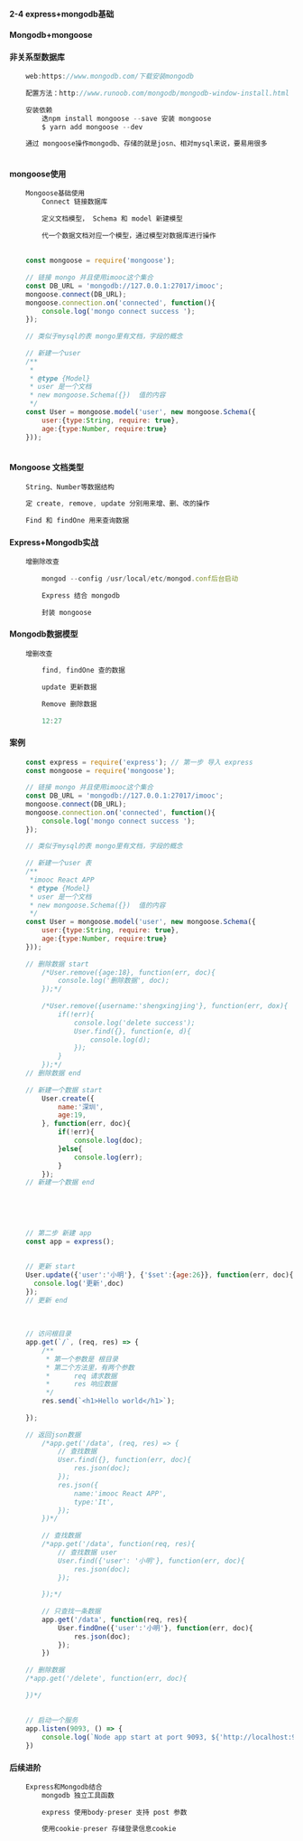 #### 2-4 express+mongodb基础#### Mongodb+mongoose#### 非关系型数据库```jsx harmony    web:https://www.mongodb.com/下载安装mongodb        配置方法：http://www.runoob.com/mongodb/mongodb-window-install.html        安装依赖        迭npm install mongoose --save 安装 mongoose        $ yarn add mongoose --dev        通过 mongoose操作mongodb、存储的就是josn、相对mysql来说，要易用很多        ```#### mongoose使用```jsx harmony    Mongoose基础使用        Connect 链接数据库                定义文档模型， Schema 和 model 新建模型                代一个数据文档对应一个模型，通过模型对数据库进行操作            const mongoose = require('mongoose');        // 链接 mongo 并且使用imooc这个集合    const DB_URL = 'mongodb://127.0.0.1:27017/imooc';    mongoose.connect(DB_URL);    mongoose.connection.on('connected', function(){        console.log('mongo connect success ');    });        // 类似于mysql的表 mongo里有文档，字段的概念        // 新建一个user    /**     *     * @type {Model}     * user 是一个文档     * new mongoose.Schema({})  值的内容     */    const User = mongoose.model('user', new mongoose.Schema({        user:{type:String, require: true},        age:{type:Number, require:true}    }));           ```#### Mongoose 文档类型```jsx harmony    String、Number等数据结构        定 create, remove, update 分别用来增、删、改的操作        Find 和 findOne 用来查询数据```#### Express+Mongodb实战```jsx harmony    增删除改查                mongod --config /usr/local/etc/mongod.conf后台启动                Express 结合 mongodb                封装 mongoose        ```#### Mongodb数据模型```jsx harmony    增删改查                find, findOne 查的数据                update 更新数据                Remove 删除数据                  12:27    ```####  案例```jsx harmony    const express = require('express'); // 第一步 导入 express    const mongoose = require('mongoose');        // 链接 mongo 并且使用imooc这个集合    const DB_URL = 'mongodb://127.0.0.1:27017/imooc';    mongoose.connect(DB_URL);    mongoose.connection.on('connected', function(){        console.log('mongo connect success ');    });        // 类似于mysql的表 mongo里有文档，字段的概念        // 新建一个user 表    /**     *imooc React APP     * @type {Model}     * user 是一个文档     * new mongoose.Schema({})  值的内容     */    const User = mongoose.model('user', new mongoose.Schema({        user:{type:String, require: true},        age:{type:Number, require:true}    }));        // 删除数据 start        /*User.remove({age:18}, function(err, doc){            console.log('删除数据', doc);        });*/            /*User.remove({username:'shengxingjing'}, function(err, dox){            if(!err){                console.log('delete success');                User.find({}, function(e, d){                    console.log(d);                });            }        });*/    // 删除数据 end        // 新建一个数据 start        User.create({            name:'深圳',            age:19,        }, function(err, doc){            if(!err){                console.log(doc);            }else{                console.log(err);            }        });    // 新建一个数据 end                        // 第二步 新建 app    const app = express();            // 更新 start    User.update({'user':'小明'}, {'$set':{age:26}}, function(err, doc){      console.log('更新',doc)    });    // 更新 end                // 访问根目录    app.get(`/`, (req, res) => {        /**         * 第一个参数是 根目录         * 第二个方法里，有两个参数         *      req 请求数据         *      res 响应数据         */        res.send(`<h1>Hello world</h1>`);        });        // 返回json数据        /*app.get('/data', (req, res) => {            // 查找数据            User.find({}, function(err, doc){                res.json(doc);            });            res.json({                name:'imooc React APP',                type:'It',            });        })*/            // 查找数据        /*app.get('/data', function(req, res){            // 查找数据 user            User.find({'user': '小明'}, function(err, doc){                res.json(doc);            });            });*/            // 只查找一条数据        app.get('/data', function(req, res){            User.findOne({'user':'小明'}, function(err, doc){                res.json(doc);            });        })        // 删除数据    /*app.get('/delete', function(err, doc){        })*/            // 启动一个服务    app.listen(9093, () => {        console.log(`Node app start at port 9093, ${'http://localhost:9093/data'}`);    })```#### 后续进阶```jsx harmony    Express和Mongodb结合        mongodb 独立工具函数                express 使用body-preser 支持 post 参数                使用cookie-preser 存储登录信息cookie    ```